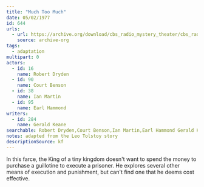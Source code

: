 ```yaml
---
title: "Much Too Much"
date: 05/02/1977
id: 644
urls: 
  - url: https://archive.org/download/cbs_radio_mystery_theater/cbs_radio_mystery_theater-0601-0650.zip/cbs_radio_mystery_theater-0601-0650%2Fcbsrmt_0644_much_too_much.mp3
    source: archive-org
tags: 
  - adaptation
multipart: 0
actors:  
  - id: 16
    name: Robert Dryden  
  - id: 90
    name: Court Benson  
  - id: 38
    name: Ian Martin  
  - id: 95
    name: Earl Hammond
writers:  
  - id: 284
    name: Gerald Keane
searchable: Robert Dryden,Court Benson,Ian Martin,Earl Hammond Gerald Keane
notes: adapted from the Leo Tolstoy story
descriptionSource: kf
---
```

In this farce, the King of a tiny kingdom doesn't want to spend the money to purchase a guillotine to execute a prisoner. He explores several other means of execution and punishment, but can't find one that he deems cost effective.